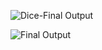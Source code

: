 


![Dice-Final Output](<img src="https://user-images.githubusercontent.com/106425118/173025762-fda76d8d-0c4e-492f-9439-fef463214a92.png" width="100" height="100">)


![Final Output](https://user-images.githubusercontent.com/106425118/173025916-5f455caf-331d-4ab7-a5fe-d44611835a41.png)

